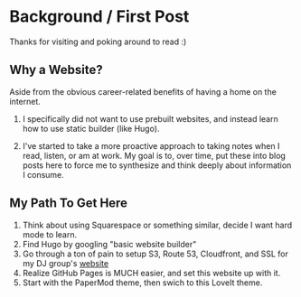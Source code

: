 # Background / First Post


Thanks for visiting and poking around to read :)

<!--more-->

## Why a Website?

Aside from the obvious career-related benefits of having a home on the internet.

1. I specifically did not want to use prebuilt websites, and instead learn how to use static builder (like Hugo). 

2. I've started to take a more proactive approach to taking notes when I read, listen, or am at work. My goal is to, over time, put these into blog posts here to force me to synthesize and think deeply about information I consume.

## My Path To Get Here

1. Think about using Squarespace or something similar, decide I want hard mode to learn.
2. Find Hugo by googling "basic website builder"
3. Go through a ton of pain to setup S3, Route 53, Cloudfront, and SSL for my DJ group's [website](https://lightroastdisco.com)
4. Realize GitHub Pages is MUCH easier, and set this website up with it.
5. Start with the PaperMod theme, then swich to this LoveIt theme.


